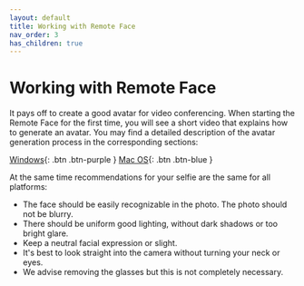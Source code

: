 ```yaml
---
layout: default
title: Working with Remote Face
nav_order: 3
has_children: true
---
```


# [](#header-1)Working with Remote Face
It pays off to create a good avatar for video conferencing. When starting the Remote Face for the first time, you will see a short video that explains how to generate an avatar. You may find a detailed description of the avatar generation process in the corresponding sections:

[Windows](generating_avatar_windows){: .btn .btn-purple }
[Mac OS](generating_avatar_mac){: .btn .btn-blue }

At the same time recommendations for your selfie are the same for all platforms:

*   The face should be easily recognizable in the photo. The photo should not be blurry.
*   There should be uniform good lighting, without dark shadows or too bright glare.
*   Keep a neutral facial expression or slight.
*   It's best to look straight into the camera without turning your neck or eyes.
*   We advise removing the glasses but this is not completely necessary.